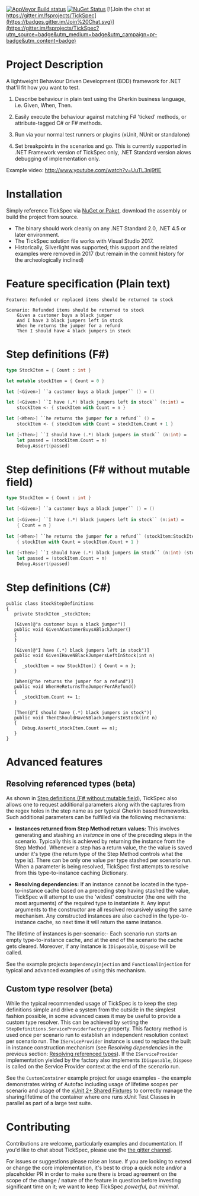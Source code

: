 [![AppVeyor Build status](https://ci.appveyor.com/api/projects/status/github/fsprojects/tickspec?branch=master&svg=true)](https://ci.appveyor.com/project/sergey-tihon/tickspec/branch/master)
[![NuGet Status](https://img.shields.io/nuget/v/TickSpec.svg?style=flat)](https://www.nuget.org/packages/TickSpec/)
[![Join the chat at https://gitter.im/fsprojects/TickSpec](https://badges.gitter.im/Join%20Chat.svg)](https://gitter.im/fsprojects/TickSpec?utm_source=badge&utm_medium=badge&utm_campaign=pr-badge&utm_content=badge)

# Project Description

A lightweight Behaviour Driven Development (BDD) framework for .NET that'll fit how you want to test.

1. Describe behaviour in plain text using the Gherkin business language, i.e. Given, When, Then.

2. Easily execute the behaviour against matching F# 'ticked' methods, or attribute-tagged C# or F# methods.

3. Run via your normal test runners or plugins (xUnit, NUnit or standalone)

4. Set breakpoints in the scenarios and go. This is currently supported in .NET Framework version of TickSpec only, .NET Standard version alows debugging of implementation only.

Example video: http://www.youtube.com/watch?v=UuTL3nj9fIE

# Installation

Simply reference TickSpec via [NuGet or Paket](https://www.nuget.org/packages/TickSpec/), download the assembly or build the project from source.

- The binary should work cleanly on any .NET Standard 2.0, .NET 4.5 or later environment.
- The TickSpec solution file works with Visual Studio 2017. 
- Historically, Silverlight was supported; this support and the related examples were removed in 2017 (but remain in the commit history for the archeologically inclined)

# Feature specification (Plain text)

```Gherkin
Feature: Refunded or replaced items should be returned to stock

Scenario: Refunded items should be returned to stock
    Given a customer buys a black jumper
    And I have 3 black jumpers left in stock
    When he returns the jumper for a refund
    Then I should have 4 black jumpers in stock
```

# Step definitions (F#)

```FSharp
type StockItem = { Count : int }

let mutable stockItem = { Count = 0 }

let [<Given>] ``a customer buys a black jumper`` () = ()

let [<Given>] ``I have (.*) black jumpers left in stock`` (n:int) =
    stockItem <- { stockItem with Count = n }

let [<When>] ``he returns the jumper for a refund`` () =
    stockItem <- { stockItem with Count = stockItem.Count + 1 }

let [<Then>] ``I should have (.*) black jumpers in stock`` (n:int) =
    let passed = (stockItem.Count = n)
    Debug.Assert(passed)
```

# Step definitions (F# without mutable field)

```FSharp
type StockItem = { Count : int }

let [<Given>] ``a customer buys a black jumper`` () = ()
      
let [<Given>] ``I have (.*) black jumpers left in stock`` (n:int) =
    { Count = n }
      
let [<When>] ``he returns the jumper for a refund`` (stockItem:StockItem) =
    { stockItem with Count = stockItem.Count + 1 }
      
let [<Then>] ``I should have (.*) black jumpers in stock`` (n:int) (stockItem:StockItem) =
    let passed = (stockItem.Count = n)
    Debug.Assert(passed)
```

# Step definitions (C#)

```CSharp
public class StockStepDefinitions
{
   private StockItem _stockItem;

   [Given(@"a customer buys a black jumper")]
   public void GivenACustomerBuysABlackJumper()
   {
   }

   [Given(@"I have (.*) black jumpers left in stock")]
   public void GivenIHaveNBlackJumpersLeftInStock(int n)
   {
      _stockItem = new StockItem() { Count = n };
   }

   [When(@"he returns the jumper for a refund")]
   public void WhenHeReturnsTheJumperForARefund()
   {
      _stockItem.Count += 1;
   }

   [Then(@"I should have (.*) black jumpers in stock")]
   public void ThenIShouldHaveNBlackJumpersInStock(int n)
   {
      Debug.Assert(_stockItem.Count == n);
   }
}
```

# Advanced features

## Resolving referenced types (beta)

As shown in [Step definitions (F# without mutable field)](#step-definitions-f-without-mutable-field), TickSpec also allows one to request additional parameters along with the captures from the regex holes in the step name as per typical Gherkin based frameworks. Such additional parameters can be fulfilled via the following mechanisms:
* **Instances returned from Step Method return values:** This involves generating and stashing an _instance_ in one of the preceding steps in the scenario. Typically this is achieved by returning the instance from the Step Method. Whenever a step has a return value, the the value is saved under it's type (the return type of the Step Method controls what the type is). There can be only one value per type stashed per scenario run. When a parameter is being resolved, TickSpec first attempts to resolve from this type-to-instance caching Dictionary.

* **Resolving dependencies:** If an instance cannot be located in the type-to-instance cache based on a preceding step having stashed the value, TickSpec will attempt to use the 'widest' constructor (the one with the most arguments) of the required type to instantiate it. Any input arguments to the constructor are all resolved recursively using the same mechanism. Any constructed instances are also cached in the type-to-instance cache, so next time it will return the same instance.

The lifetime of instances is per-scenario:- Each scenario run starts an empty type-to-instance cache, and at the end of the scenario the cache gets cleared. Moreover, if any instance is `IDisposable`, `Dispose` will be called.

See the example projects `DependencyInjection` and `FunctionalInjection` for typical and advanced examples of using this mechanism.

## Custom type resolver (beta)

While the typical recommended usage of TickSpec is to keep the step definitions simple and drive a system from the outside in the simplest fashion possible, in some advanced cases it may be useful to provide a custom type resolver. This can be achieved by `set`ting the `StepDefinitions.ServiceProviderFactory` property. This factory method is used once per scenario run to establish an independent resolution context per scenario run. The `IServiceProvider` instance is used to replace the built in instance construction mechanism (see _Resolving dependencies_ in the previous section: [Resolving referenced types](#resolving-referenced-types-beta)). If the `IServiceProvider` implementation yielded by the factory also implements `IDisposable`, `Dispose` is called on the Service Provider context at the end of the scenario run.

See the `CustomContainer` example project for usage examples - the example demonstrates wiring of Autofac including usage of lifetime scopes per scenario and usage of the [xUnit 2+ Shared Fixtures](https://xunit.github.io/docs/shared-context.html) to correctly manage the sharing/ifetime of the container where one runs xUnit Test Classes in parallel as part of a large test suite.

# Contributing

Contributions are welcome, particularly examples and documentation. If you'd like to chat about TickSpec, please use the [the gitter channel](https://gitter.im/fsprojects/TickSpec).

For issues or suggestions please raise an Issue. If you are looking to extend or change the core implementation, it's best to drop a quick note and/or a placeholder PR in order to make sure there is broad agreement on the scope of the change / nature of the feature in question before investing significant time on it; we want to keep TickSpec _powerful, but minimal_.
